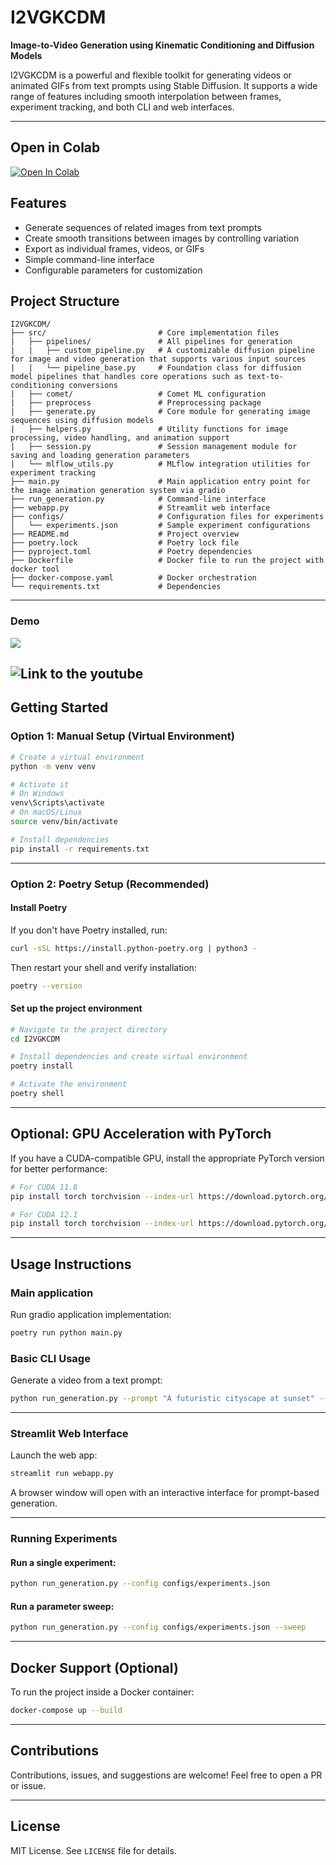 # I2VGKCDM

**Image-to-Video Generation using Kinematic Conditioning and Diffusion Models**

I2VGKCDM is a powerful and flexible toolkit for generating videos or animated GIFs from text prompts using Stable Diffusion. It supports a wide range of features including smooth interpolation between frames, experiment tracking, and both CLI and web interfaces.

---

## Open in Colab

[![Open In Colab](https://colab.research.google.com/assets/colab-badge.svg)](https://github.com/eracoding/I2VGKCDM/blob/main/I2VGKCDM.ipynb)

## Features

- Generate sequences of related images from text prompts
- Create smooth transitions between images by controlling variation
- Export as individual frames, videos, or GIFs
- Simple command-line interface
- Configurable parameters for customization

## Project Structure
```
I2VGKCDM/
├── src/                         # Core implementation files
|   ├── pipelines/               # All pipelines for generation
|   |   ├── custom_pipeline.py   # A customizable diffusion pipeline for image and video generation that supports various input sources
|   |   └── pipeline_base.py     # Foundation class for diffusion model pipelines that handles core operations such as text-to-conditioning conversions
|   ├── comet/                   # Comet ML configuration
|   ├── preprocess               # Preprocessing package
|   ├── generate.py              # Core module for generating image sequences using diffusion models
|   ├── helpers.py               # Utility functions for image processing, video handling, and animation support
|   ├── session.py               # Session management module for saving and loading generation parameters
|   └── mlflow_utils.py          # MLflow integration utilities for experiment tracking
├── main.py                      # Main application entry point for the image animation generation system via gradio
├── run_generation.py            # Command-line interface
├── webapp.py                    # Streamlit web interface
├── configs/                     # Configuration files for experiments
│   └── experiments.json         # Sample experiment configurations
├── README.md                    # Project overview
├── poetry.lock                  # Poetry lock file
├── pyproject.toml               # Poetry dependencies
├── Dockerfile                   # Docker file to run the project with docker tool
├── docker-compose.yaml          # Docker orchestration
└── requirements.txt             # Dependencies
```

---

### Demo
![](https://github.com/eracoding/I2VGKCDM/blob/main/media/demo.gif)

![Link to the youtube](https://youtu.be/3tId1HgSZHM)
---

## Getting Started

### Option 1: Manual Setup (Virtual Environment)

```bash
# Create a virtual environment
python -m venv venv

# Activate it
# On Windows
venv\Scripts\activate
# On macOS/Linux
source venv/bin/activate

# Install dependencies
pip install -r requirements.txt
```

---

### Option 2: Poetry Setup (Recommended)

#### Install Poetry

If you don't have Poetry installed, run:

```bash
curl -sSL https://install.python-poetry.org | python3 -
```

Then restart your shell and verify installation:

```bash
poetry --version
```

#### Set up the project environment

```bash
# Navigate to the project directory
cd I2VGKCDM

# Install dependencies and create virtual environment
poetry install

# Activate the environment
poetry shell
```

---

## Optional: GPU Acceleration with PyTorch

If you have a CUDA-compatible GPU, install the appropriate PyTorch version for better performance:

```bash
# For CUDA 11.8
pip install torch torchvision --index-url https://download.pytorch.org/whl/cu118

# For CUDA 12.1
pip install torch torchvision --index-url https://download.pytorch.org/whl/cu121
```

---

## Usage Instructions

### Main application

Run gradio application implementation:

```bash
poetry run python main.py
```

### Basic CLI Usage

Generate a video from a text prompt:

```bash
python run_generation.py --prompt "A futuristic cityscape at sunset" --n_frames 16 --fps 8
```

---

### Streamlit Web Interface

Launch the web app:

```bash
streamlit run webapp.py
```

A browser window will open with an interactive interface for prompt-based generation.

---

### Running Experiments

#### Run a single experiment:

```bash
python run_generation.py --config configs/experiments.json
```

#### Run a parameter sweep:

```bash
python run_generation.py --config configs/experiments.json --sweep
```

---

## Docker Support (Optional)

To run the project inside a Docker container:

```bash
docker-compose up --build
```

---

## Contributions

Contributions, issues, and suggestions are welcome! Feel free to open a PR or issue.

---

## License

MIT License. See `LICENSE` file for details.
